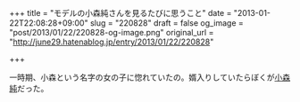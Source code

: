 +++
title = "モデルの小森純さんを見るたびに思うこと"
date = "2013-01-22T22:08:28+09:00"
slug = "220828"
draft = false
og_image = "post/2013/01/22/220828-og-image.png"
original_url = "http://june29.hatenablog.jp/entry/2013/01/22/220828"

+++

<p>一時期、小森という名字の女の子に惚れていたの。婿入りしていたらぼくが<a class="keyword" href="http://d.hatena.ne.jp/keyword/%BE%AE%BF%B9%BD%E3">小森純</a>だった。</p>